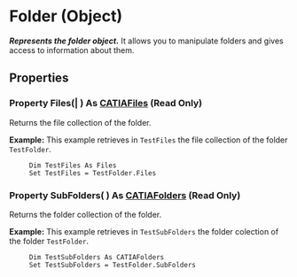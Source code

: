 # Folder (Object)

**_Represents the folder object._**
It allows you to manipulate folders and gives access to information about them.

## Properties

### Property **Files**(| ) As [CATIAFiles](../InfInterfaces/interface_Files_5661.md) (Read Only)

   Returns the file collection of the folder.

**Example:**      This example retrieves in `TestFiles` the file collection of the folder `TestFolder`.

```VBScript
     Dim TestFiles As Files
     Set TestFiles = TestFolder.Files

```

### Property **SubFolders**( ) As [CATIAFolders](../InfInterfaces/interface_Folders_11053.md) (Read Only)

   Returns the folder collection of the folder.

**Example:**      This example retrieves in `TestSubFolders` the folder colection of the folder `TestFolder`.

```VBScript
     Dim TestSubFolders As CATIAFolders
     Set TestSubFolders = TestFolder.SubFolders

```